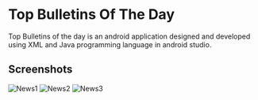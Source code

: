 # Top Bulletins Of The Day
Top Bulletins of the day is an android application designed and developed using XML and Java programming language in android studio.

## Screenshots

![News1](https://user-images.githubusercontent.com/78471553/143674011-e9c5b572-481b-4c22-914e-43f54da85a22.jpg)               ![News2](https://user-images.githubusercontent.com/78471553/143674021-b532a493-6aea-45d7-bcb5-e75a580234ca.jpg)
![News3](https://user-images.githubusercontent.com/78471553/143674031-b9cd0270-2245-48ba-a5f5-adcbe8e2edc1.jpg)

